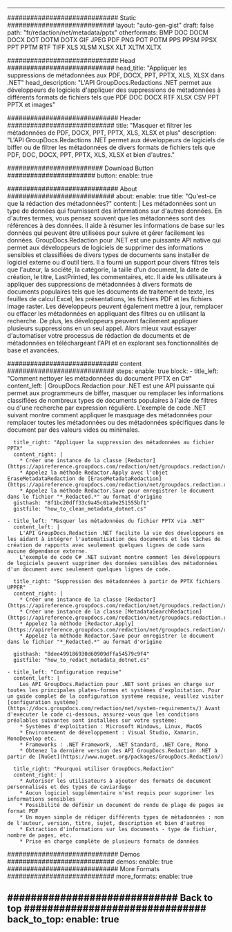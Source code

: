 
---
############################# Static ############################
layout: "auto-gen-gist" 
draft: false
path: "fr/redaction/net/metadata/pptx"
otherformats: BMP DOC DOCM DOCX DOT DOTM DOTX GIF JPEG PDF PNG POT POTM PPS PPSM PPSX PPT PPTM RTF TIFF XLS XLSM XLSX XLT XLTM XLTX  

############################# Head ############################
head_title: "Appliquer les suppressions de métadonnées aux PDF, DOCX, PPT, PPTX, XLS, XLSX dans .NET"
head_description: "L'API GroupDocs.Redactions .NET permet aux développeurs de logiciels d'appliquer des suppressions de métadonnées à différents formats de fichiers tels que PDF DOC DOCX RTF XLSX CSV PPT PPTX et images"

############################# Header ############################
title: "Masquer et filtrer les métadonnées de PDF, DOCX, PPT, PPTX, XLS, XLSX et plus"
description: "L'API GroupDocs.Redactions .NET permet aux développeurs de logiciels de biffer ou de filtrer les métadonnées de divers formats de fichiers tels que PDF, DOC, DOCX, PPT, PPTX, XLS, XLSX et bien d'autres."

######################### Download Button #######################
button:
    enable: true

############################# About ############################
about:
    enable: true
    title: "Qu'est-ce que la rédaction des métadonnées?"
    content: |
        Les métadonnées sont un type de données qui fournissent des informations sur d'autres données. En d'autres termes, vous pensez souvent que les métadonnées sont des références à des données. Il aide à résumer les informations de base sur les données qui peuvent être utilisées pour suivre et gérer facilement les données. GroupDocs.Redaction pour .NET est une puissante API native qui permet aux développeurs de logiciels de supprimer des informations sensibles et classifiées de divers types de documents sans installer de logiciel externe ou d'outil tiers. Il a fourni un support pour divers filtres tels que l'auteur, la société, la catégorie, la taille d'un document, la date de création, le titre, LastPrinted, les commentaires, etc. Il aide les utilisateurs à appliquer des suppressions de métadonnées à divers formats de documents populaires tels que les documents de traitement de texte, les feuilles de calcul Excel, les présentations, les fichiers PDF et les fichiers image raster. Les développeurs peuvent également mettre à jour, remplacer ou effacer les métadonnées en appliquant des filtres ou en utilisant la recherche. De plus, les développeurs peuvent facilement appliquer plusieurs suppressions en un seul appel. Alors mieux vaut essayer d'automatiser votre processus de rédaction de documents et de métadonnées en téléchargeant l'API et en explorant ses fonctionnalités de base et avancées.

############################# content ############################
steps:
    enable: true
    block:
    - title_left: "Comment nettoyer les métadonnées du document PPTX en C#"
      content_left: |
        GroupDocs.Redaction pour .NET est une API puissante qui permet aux programmeurs de biffer, masquer ou remplacer les informations classifiées de nombreux types de documents populaires à l'aide de filtres ou d'une recherche par expression régulière.
        L'exemple de code .NET suivant montre comment appliquer le masquage des métadonnées pour remplacer toutes les métadonnées ou des métadonnées spécifiques dans le document par des valeurs vides ou minimales.

      title_right: "Appliquer la suppression des métadonnées au fichier PPTX"
      content_right: |
        * Créer une instance de la classe [Redactor](https://apireference.groupdocs.com/redaction/net/groupdocs.redaction/redactor)
        * Appelez la méthode Redactor.Apply avec l'objet EraseMetadataRedaction de [EraseMetadataRedaction](https://apireference.groupdocs.com/redaction/net/groupdocs.redaction.redactions/erasemetadataredaction)
        * Appelez la méthode Redactor.Save pour enregistrer le document dans le fichier "*_Redacted.*" au format d'origine        
      gisthash: "8f1bc20dff33c9a45c01a9e251555bf1"
      gistfile: "how_to_clean_metadata_dotnet.cs"

    - title_left: "Masquer les métadonnées du fichier PPTX via .NET"
      content_left: |
        L'API GroupDocs.Redaction .NET facilite la vie des développeurs en les aidant à intégrer l'automatisation des documents et les tâches de création de rapports avec seulement quelques lignes de code sans aucune dépendance externe.
        L'exemple de code C# .NET suivant montre comment les développeurs de logiciels peuvent supprimer des données sensibles des métadonnées d'un document avec seulement quelques lignes de code.
        
      title_right: "Suppression des métadonnées à partir de PPTX fichiers UPPER"
      content_right: |
        * Créer une instance de la classe [Redactor](https://apireference.groupdocs.com/redaction/net/groupdocs.redaction/redactor)
        * Créer une instance de la classe [MetadataSearchRedaction](https://apireference.groupdocs.com/redaction/net/groupdocs.redaction.redactions/metadatasearchredaction)
        * Appelez la méthode [Redactor.Apply](https://apireference.groupdocs.com/redaction/net/groupdocs.redaction/redactor/methods/apply/index) 
        * Appelez la méthode Redactor.Save pour enregistrer le document dans le fichier "*_Redacted.*" au format d'origine
        
      gisthash: "8dee499186930d60909dffa54579c9f4"
      gistfile: "how_to_redact_metadata_dotnet.cs"

    - title_left: "Configuration requise"
      content_left: |
        Les API GroupDocs.Redaction pour .NET sont prises en charge sur toutes les principales plates-formes et systèmes d'exploitation. Pour un guide complet de la configuration système requise, veuillez visiter [configuration système](https://docs.groupdocs.com/redaction/net/system-requirements/) Avant d'exécuter le code ci-dessous, assurez-vous que les conditions préalables suivantes sont installées sur votre système:
        * Systèmes d'exploitation : Microsoft Windows, Linux, MacOS
        * Environnement de développement : Visual Studio, Xamarin, MonoDevelop etc.
        * Frameworks : .NET Framework, .NET Standard, .NET Core, Mono
        * Obtenez la dernière version des API GroupDocs.Redaction .NET à partir de [NuGet](https://www.nuget.org/packages/GroupDocs.Redaction/)
        
      title_right: "Pourquoi utiliser GroupDocs.Redaction"
      content_right: |
        * Autoriser les utilisateurs à ajouter des formats de document personnalisés et des types de caviardage
        * Aucun logiciel supplémentaire n'est requis pour supprimer les informations sensibles
        * Possibilité de définir un document de rendu de plage de pages au format PDF
        * Un moyen simple de rédiger différents types de métadonnées : nom de l'auteur, version, titre, sujet, description et bien d'autres
        * Extraction d'informations sur les documents - type de fichier, nombre de pages, etc.
        * Prise en charge complète de plusieurs formats de données

############################# Demos ############################
demos:
    enable: true
############################# More Formats ############################
more_formats:
    enable: true

############################# Back to top ###############################
back_to_top:
    enable: true
---